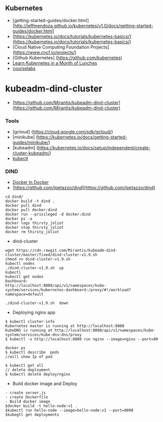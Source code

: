 ## Kubernetes
* [getting-started-guides/docker.html] [http://jeffmendoza.github.io/kubernetes/v1.0/docs/getting-started-guides/docker.html]
* [https://kubernetes.io/docs/tutorials/kubernetes-basics/] (https://kubernetes.io/docs/tutorials/kubernetes-basics/)
* [Cloud Native Computing Foundation Projects] (https://www.cncf.io/projects/)
* [Github Kubernetes] (https://github.com/kubernetes)
* [Learn Kubernetes in a Month of Lunches](https://github.com/sixeyed/kiamol)
* [courselabs](https://github.com/courselabs/kubernetes)
#  kubeadm-dind-cluster
* [https://github.com/Mirantis/kubeadm-dind-cluster](https://github.com/Mirantis/kubeadm-dind-cluster)

### Tools
* [gcloud] (https://cloud.google.com/sdk/gcloud/)
* [minikube] (https://kubernetes.io/docs/getting-started-guides/minikube/)
* [kubeadm] (https://kubernetes.io/docs/setup/independent/create-cluster-kubeadm/)
* [kubectl](https://kubernetes.io/docs/tasks/tools/install-kubectl/)
### DIND 
* [Docker In Docker](https://hub.docker.com/_/docker/)
* [https://github.com/jpetazzo/dind](https://github.com/jpetazzo/dind)
 ```
cd dind/
docker build -t dind .
docker pull dind
docker pull docker:dind
docker run --privileged -d docker:dind
docker ps -a
docker logs thirsty_joliot
docker stop thirsty_joliot
docker rm thirsty_joliot
```

* dind-cluster
```
wget https://cdn.rawgit.com/Mirantis/kubeadm-dind-cluster/master/fixed/dind-cluster-v1.9.sh
chmod +x dind-cluster-v1.9.sh 
kubectl nodes
./dind-cluster-v1.9.sh  up
kubectl
kubectl get nodes
Dashboard:
http://localhost:8080/api/v1/namespaces/kube-system/services/kubernetes-dashboard:/proxy/#!/workload?namespace=default

./dind-cluster-v1.9.sh  down

```
* Deploying nginx app
```
$ kubectl cluster-info
Kubernetes master is running at http://localhost:8080
KubeDNS is running at http://localhost:8080/api/v1/namespaces/kube-system/services/kube-dns:dns/proxy
$ kubectl -s http://localhost:8080 run nginx --image=nginx --port=80
 
docker ps
$ kubectl describe  pods
//will show Ip of pod

$ kubectl get all
// delete deployment
$ kubectl delete deploy/nginx
```
* Build docker image and Deploy
```
- create server.js
- create Dockerfile
- Build docker image 
$docker build -t hello-node:v1 .
$kubectl run hello-node --image=hello-node:v1 --port=8090
$kubegtl get deployments

```
